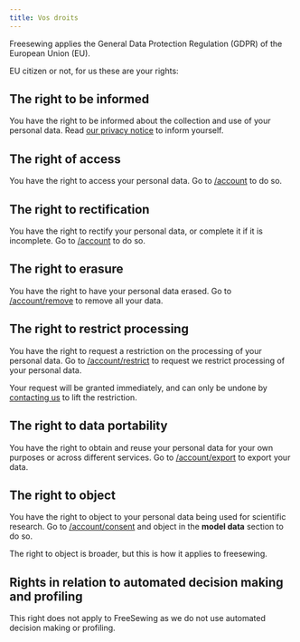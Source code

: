 ```yaml
---
title: Vos droits
---
```


Freesewing applies the General Data Protection Regulation (GDPR) of the European Union (EU).

EU citizen or not, for us these are your rights:

## The right to be informed

You have the right to be informed about the collection and use of your personal data. Read [our privacy notice](/docs/about/privacy) to inform yourself.

## The right of access

You have the right to access your personal data. Go to [/account](/account) to do so.

## The right to rectification

You have the right to rectify your personal data, or complete it if it is incomplete. Go to [/account](/account) to do so.

## The right to erasure

You have the right to have your personal data erased. Go to [/account/remove](/account/remove) to remove all your data.

## The right to restrict processing

You have the right to request a restriction on the processing of your personal data. Go to [/account/restrict](/account/restrict) to request we restrict processing of your personal data.  

<Warning>

Your request will be granted immediately, and can only be undone by [contacting us](/contact) to lift the restriction.

</Warning>

## The right to data portability

You have the right to obtain and reuse your personal data for your own purposes or across different services. Go to [/account/export](/account/export) to export your data.

## The right to object

You have the right to object to your personal data being used for scientific research. Go to [/account/consent](/account/consent) and object in the **model data** section to do so.

<Note>

The right to object is broader, but this is how it applies to freesewing.

</Note>

## Rights in relation to automated decision making and profiling

This right does not apply to FreeSewing as we do not use automated decision making or profiling.
